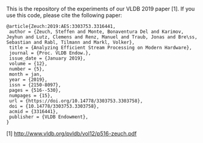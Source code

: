 This is the repository of the experiments of our VLDB 2019 paper [1].
If you use this code, please cite the following paper:


```
@article{Zeuch:2019:AES:3303753.3316441,
 author = {Zeuch, Steffen and Monte, Bonaventura Del and Karimov, Jeyhun and Lutz, Clemens and Renz, Manuel and Traub, Jonas and Bre\ss, Sebastian and Rabl, Tilmann and Markl, Volker},
 title = {Analyzing Efficient Stream Processing on Modern Hardware},
 journal = {Proc. VLDB Endow.},
 issue_date = {January 2019},
 volume = {12},
 number = {5},
 month = jan,
 year = {2019},
 issn = {2150-8097},
 pages = {516--530},
 numpages = {15},
 url = {https://doi.org/10.14778/3303753.3303758},
 doi = {10.14778/3303753.3303758},
 acmid = {3316441},
 publisher = {VLDB Endowment},
}
```


[1] http://www.vldb.org/pvldb/vol12/p516-zeuch.pdf

